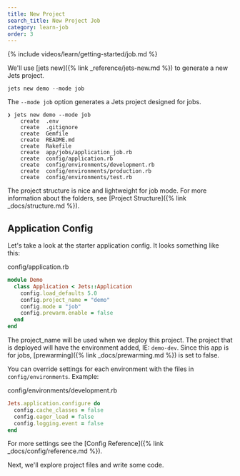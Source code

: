 ```yaml
---
title: New Project
search_title: New Project Job
category: learn-job
order: 3
---
```


{% include videos/learn/getting-started/job.md %}

We'll use [jets new]({% link _reference/jets-new.md %}) to generate a new Jets project.

    jets new demo --mode job

The `--mode job` option generates a Jets project designed for jobs.

    ❯ jets new demo --mode job
        create  .env
        create  .gitignore
        create  Gemfile
        create  README.md
        create  Rakefile
        create  app/jobs/application_job.rb
        create  config/application.rb
        create  config/environments/development.rb
        create  config/environments/production.rb
        create  config/environments/test.rb

The project structure is nice and lightweight for job mode. For more information about the folders, see [Project Structure]({% link _docs/structure.md %}).

## Application Config

Let's take a look at the starter application config. It looks something like this:

config/application.rb

```ruby
module Demo
  class Application < Jets::Application
    config.load_defaults 5.0
    config.project_name = "demo"
    config.mode = "job"
    config.prewarm.enable = false
  end
end
```

The project_name will be used when we deploy this project. The project that is deployed will have the environment added, IE: `demo-dev`. Since this app is for jobs, [prewarming]({% link _docs/prewarming.md %}) is set to false.

You can override settings for each environment with the files in `config/environments`. Example:

config/environments/development.rb

```ruby
Jets.application.configure do
  config.cache_classes = false
  config.eager_load = false
  config.logging.event = false
end
```

For more settings see the [Config Reference]({% link _docs/config/reference.md %}).

Next, we'll explore project files and write some code.
